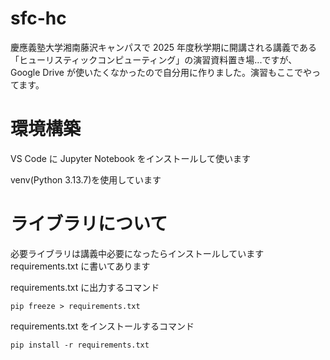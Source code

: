 # sfc-hc

慶應義塾大学湘南藤沢キャンパスで 2025 年度秋学期に開講される講義である「ヒューリスティックコンピューティング」の演習資料置き場...ですが、Google Drive が使いたくなかったので自分用に作りました。演習もここでやってます。

# 環境構築

VS Code に Jupyter Notebook をインストールして使います

venv(Python 3.13.7)を使用しています

# ライブラリについて

必要ライブラリは講義中必要になったらインストールしています
requirements.txt に書いてあります

requirements.txt に出力するコマンド

```
pip freeze > requirements.txt
```

requirements.txt をインストールするコマンド

```
pip install -r requirements.txt
```
